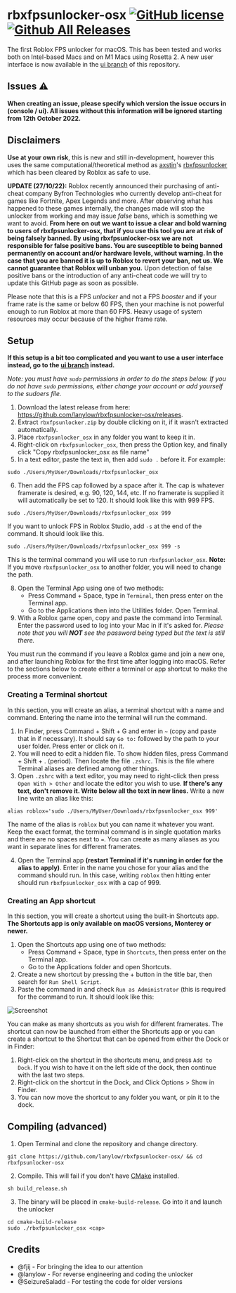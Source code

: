 # rbxfpsunlocker-osx [![GitHub license](https://img.shields.io/github/license/lanylow/rbxfpsunlocker-osx?color=informational)](https://github.com/lanylow/rbxfpsunlocker-osx/blob/main/LICENSE) [![Github All Releases](https://img.shields.io/github/downloads/lanylow/rbxfpsunlocker-osx/total.svg?color=informational)]()

The first Roblox FPS unlocker for macOS. This has been tested and works both on Intel-based Macs and on M1 Macs using Rosetta 2. A new user interface is now available in the [ui branch](https://github.com/lanylow/rbxfpsunlocker-osx/tree/ui) of this repository.

## Issues ⚠️

**When creating an issue, please specify which version the issue occurs in (console / ui). All issues without this information will be ignored starting from 12th October 2022.**

## Disclaimers

**Use at your own risk**, this is new and still in-development, however this uses the same computational/theoretical method as [axstin](https://github.com/axstin/)'s [rbxfpsunlocker](https://github.com/axstin/rbxfpsunlocker) which has been cleared by Roblox as safe to use.

**UPDATE (27/10/22):** Roblox recently announced their purchasing of anti-cheat company Byfron Technologies who currently develop anti-cheat for games like Fortnite, Apex Legends and more. After observing what has happened to these games internally, the changes made will stop the unlocker from working and may issue _false_ bans, which is something we want to avoid. **From here on out we want to issue a clear and bold warning to users of rbxfpsunlocker-osx, that if you use this tool you are at risk of being falsely banned. By using rbxfpsunlocker-osx we are **not** responsible for false positive bans. You are susceptible to being banned permanently on account and/or hardware levels, without warning. In the case that you are banned it is up to Roblox to revert your ban, not us. We cannot guarantee that Roblox will unban you.** Upon detection of false positive bans or the introduction of any anti-cheat code we will try to update this GitHub page as soon as possible.

Please note that this is a FPS _unlocker_ and not a FPS _booster_ and if your frame rate is the same or below 60 FPS, then your machine is not powerful enough to run Roblox at more than 60 FPS. Heavy usage of system resources may occur because of the higher frame rate.

## Setup

**If this setup is a bit too complicated and you want to use a user interface instead, go to the [ui branch](https://github.com/lanylow/rbxfpsunlocker-osx/tree/ui) instead.**

_Note: you must have `sudo` permissions in order to do the steps below. If you do not have `sudo` permissions, either change your account or add yourself to the sudoers file._

1. Download the latest release from here: https://github.com/lanylow/rbxfpsunlocker-osx/releases.
2. Extract `rbxfpsunlocker.zip` by double clicking on it, if it wasn't extracted automatically.
3. Place `rbxfpsunlocker_osx` in any folder you want to keep it in.
4. Right-click on `rbxfpsunlocker_osx`, then press the Option key, and finally click "Copy rbxfpsunlocker_osx as file name"
5. In a text editor, paste the text in, then add `sudo .` before it. For example:

```
sudo ./Users/MyUser/Downloads/rbxfpsunlocker_osx
```

6. Then add the FPS cap followed by a space after it. The cap is whatever framerate is desired, e.g. 90, 120, 144, etc. If no framerate is supplied it will automatically be set to 120.
   It should look like this with 999 FPS.

```
sudo ./Users/MyUser/Downloads/rbxfpsunlocker_osx 999
```

If you want to unlock FPS in Roblox Studio, add `-s` at the end of the command. It should look like this.

```
sudo ./Users/MyUser/Downloads/rbxfpsunlocker_osx 999 -s
```

This is the terminal command you will use to run `rbxfpsunlocker_osx`. **Note:** If you move `rbxfpsunlocker_osx` to another folder, you will need to change the path.

8. Open the Terminal App using one of two methods:
   - Press Command + Space, type in `Terminal`, then press enter on the Terminal app.
   - Go to the Applications then into the Utilities folder. Open Terminal.
9. With a Roblox game open, copy and paste the command into Terminal. Enter the password used to log into your Mac in if it's asked for. _Please note that you will **NOT** see the password being typed but the text is still there._

You must run the command if you leave a Roblox game and join a new one, and after launching Roblox for the first time after logging into macOS. Refer to the sections below to create either a terminal or app shortcut to make the process more convenient.

### Creating a Terminal shortcut

In this section, you will create an alias, a terminal shortcut with a name and command. Entering the name into the terminal will run the command.

1. In Finder, press Command + Shift + G and enter in `~` (copy and paste that in if necessary). It should say `Go to:` followed by the path to your user folder. Press enter or click on it.
2. You will need to edit a hidden file. To show hidden files, press Command + Shift + . (period). Then locate the file `.zshrc`. This is the file where Terminal aliases are defined among other things.
3. Open `.zshrc` with a text editor, you may need to right-click then press `Open With > Other` and locate the editor you wish to use.
   **If there's any text, don't remove it. Write below all the text in new lines.** Write a new line write an alias like this:

```
alias roblox='sudo ./Users/MyUser/Downloads/rbxfpsunlocker_osx 999'
```

The name of the alias is `roblox` but you can name it whatever you want. Keep the exact format, the terminal command is in single quotation marks and there are no spaces next to `=`. You can create as many aliases as you want in separate lines for different framerates.

4. Open the Terminal app **(restart Terminal if it's running in order for the alias to apply)**. Enter in the name you chose for your alias and the command should run. In this case, writing `roblox` then hitting enter should run `rbxfpsunlocker_osx` with a cap of 999.

### Creating an App shortcut

In this section, you will create a shortcut using the built-in Shortcuts app. **The Shortcuts app is only available on macOS versions, Monterey or newer.**

1. Open the Shortcuts app using one of two methods:
   - Press Command + Space, type in `Shortcuts`, then press enter on the Terminal app.
   - Go to the Applications folder and open Shortcuts.
2. Create a new shortcut by pressing the + button in the title bar, then search for `Run Shell Script`.
3. Paste the command in and check `Run as Administrator` (this is required for the command to run. It should look like this:

![Screenshot](ShortcutExample.png)

You can make as many shortcuts as you wish for different framerates. The shortcut can now be launched from either the Shortcuts app or you can create a shortcut to the Shortcut that can be opened from either the Dock or in Finder:

1. Right-click on the shortcut in the shortcuts menu, and press `Add to Dock`. If you wish to have it on the left side of the dock, then continue with the last two steps.
2. Right-click on the shortcut in the Dock, and Click Options > Show in Finder.
3. You can now move the shortcut to any folder you want, or pin it to the dock.

## Compiling (advanced)

1. Open Terminal and clone the repository and change directory.

```
git clone https://github.com/lanylow/rbxfpsunlocker-osx/ && cd rbxfpsunlocker-osx
```

2. Compile. This will fail if you don't have [CMake](https://formulae.brew.sh/formula/cmake) installed.

```
sh build_release.sh
```

3. The binary will be placed in `cmake-build-release`. Go into it and launch the unlocker

```
cd cmake-build-release
sudo ./rbxfpsunlocker_osx <cap>
```

## Credits

- @fjij - For bringing the idea to our attention
- @lanylow - For reverse engineering and coding the unlocker
- @SeizureSaladd - For testing the code for older versions
